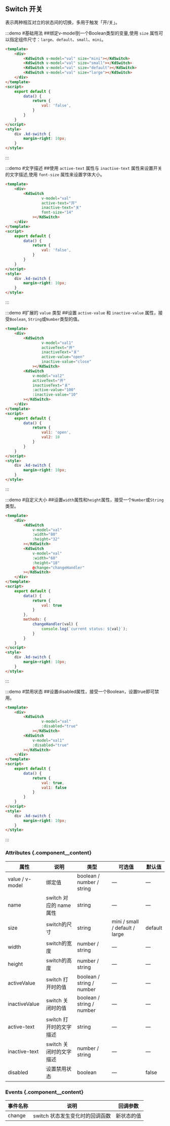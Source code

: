 ## Switch 开关
表示两种相互对立的状态间的切换，多用于触发「开/关」。

:::demo #基础用法 ##绑定v-model到一个Boolean类型的变量,使用 `size` 属性可以指定组件尺寸：`large`、`default`、`small`、`mini`。

```html
<template>
    <div>
        <KdSwitch v-model="val" size="mini"></KdSwitch>
        <KdSwitch v-model="val" size="small"></KdSwitch>
        <KdSwitch v-model="val" size="default"></KdSwitch>
        <KdSwitch v-model="val" size="large"></KdSwitch>
    </div>
</template>
<script>
    export default {
        data() {
            return {
                val: 'false',
            }
        }
    }
</script>
<style>
    div .kd-switch {
        margin-right: 10px;
    }
</style>
```
:::

:::demo #文字描述 ##使用 `active-text` 属性与 `inactive-text` 属性来设置开关的文字描述,使用 `font-size` 属性来设置字体大小。

```html
<template>
    <div>
        <KdSwitch
                v-model="val"
                active-text="开"
                inactive-text="关"
                font-size="14"
            ></KdSwitch>
    </div>
</template>
<script>
    export default {
        data() {
            return {
                val: 'false',
            }
        }
    }
</script>
<style>
    div .kd-switch {
        margin-right: 10px;
    }
</style>
```
:::

:::demo #扩展的 `value` 类型 ##设置 `active-value` 和 `inactive-value` 属性，接受`Boolean`, `String`或`Number`类型的值。

```html
<template>
    <div>
        <KdSwitch
                v-model="val1"
                activeText="开"
                inactiveText="关"
                active-value="open"
                inactive-value="close"
            ></KdSwitch>
        <KdSwitch
            v-model="val2"
            activeText="开"
            inactiveText="关"
            :active-value="100"
            :inactive-value="10"
        ></KdSwitch>
    </div>
</template>
<script>
    export default {
        data() {
            return {
                val1: 'open',
                val2: 10
            }
        }
    }
</script>
<style>
    div .kd-switch {
        margin-right: 10px;
    }
</style>
```
:::

:::demo #自定义大小 ##设置`width`属性和`height`属性，接受一个`Number`或`String`类型。

```html
<template>
    <div>
        <KdSwitch
            v-model="val"
            :width="80"
            :height="32"
        ></KdSwitch>
        <KdSwitch
            v-model="val"
            :width="60"
            :height="18"
            @change="changeHandler"
        ></KdSwitch>
    </div>
</template>
<script>
    export default {
        data() {
            return {
                val: true
            }
        },
        methods: {
            changeHandler(val) {
                console.log(`current status: ${val}`);
            }
        }
    }
</script>
<style>
    div .kd-switch {
        margin-right: 10px;
    }
</style>
```
:::

:::demo #禁用状态 ##设置disabled属性，接受一个Boolean，设置true即可禁用。

```html
<template>
    <div>
        <KdSwitch
                v-model="val"
                :disabled="true"
            ></KdSwitch>
        <KdSwitch
            v-model="val1"
            :disabled="true"
        ></KdSwitch>
    </div>
</template>
<script>
    export default {
        data() {
            return {
                val: true,
                val1: false
            }
        }
    }
</script>
<style>
    div .kd-switch {
        margin-right: 10px;
    }
</style>
```
:::
### Attributes {.component__content}
| 属性      | 说明    | 类型      | 可选值       | 默认值   |
|---------- |-------- |---------- |-------------  |-------- |
| value / v-model | 绑定值                   | boolean / number / string | —         |  —
| name           | switch 对应的 name属性     | string                    |  —       |  —
| size           | switch的尺寸              | string                    | mini / small / default / large |     default    
| width          | switch的宽度              | number / string           |     —     |    —   
| height         | switch的高度              | number / string           |     —     |    —   
| activeValue    | switch 打开时的值          | boolean / string / number |     —     |    —   
| inactiveValue  | switch 关闭时的值          | boolean / string / number |     —     |    —   
| active-text    | switch 打开时的文字描述     | string	                 |     —     |   —
| inactive-text  | switch 关闭时的文字描述      | number / string           |     —     |    —   
| disabled  | 设置禁用状态   | boolean  |     —     |    false   |

### Events {.component__content}
| 事件名称      | 说明    | 回调参数 |
|---------- |-------- |---------- |
| change | switch 状态发生变化时的回调函数 | 新状态的值